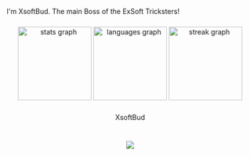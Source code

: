 <p align="left">I'm XsoftBud. The main Boss of the ExSoft Tricksters!</p>

###

<div align="center">
  <img src="https://github-readme-stats.vercel.app/api?username=XsoftBud&hide_title=false&hide_rank=false&show_icons=true&include_all_commits=true&count_private=true&disable_animations=false&theme=dracula&locale=en&hide_border=false&order=1" height="150" alt="stats graph"  />
  <img src="https://github-readme-stats.vercel.app/api/top-langs?username=XsoftBud&locale=en&hide_title=false&layout=compact&card_width=320&langs_count=5&theme=dracula&hide_border=false&order=2" height="150" alt="languages graph"  />
  <img src="https://streak-stats.demolab.com?user=XsoftBud&locale=en&mode=daily&theme=dracula&hide_border=false&border_radius=5&order=3" height="150" alt="streak graph"  />
</div>

###

<p align="center">XsoftBud</p>

###

<br clear="both">

<div align="center">
  <img src="https://profile-counter.glitch.me/XsoftBud/count.svg?"  />
</div>

###

<br clear="both">



###
